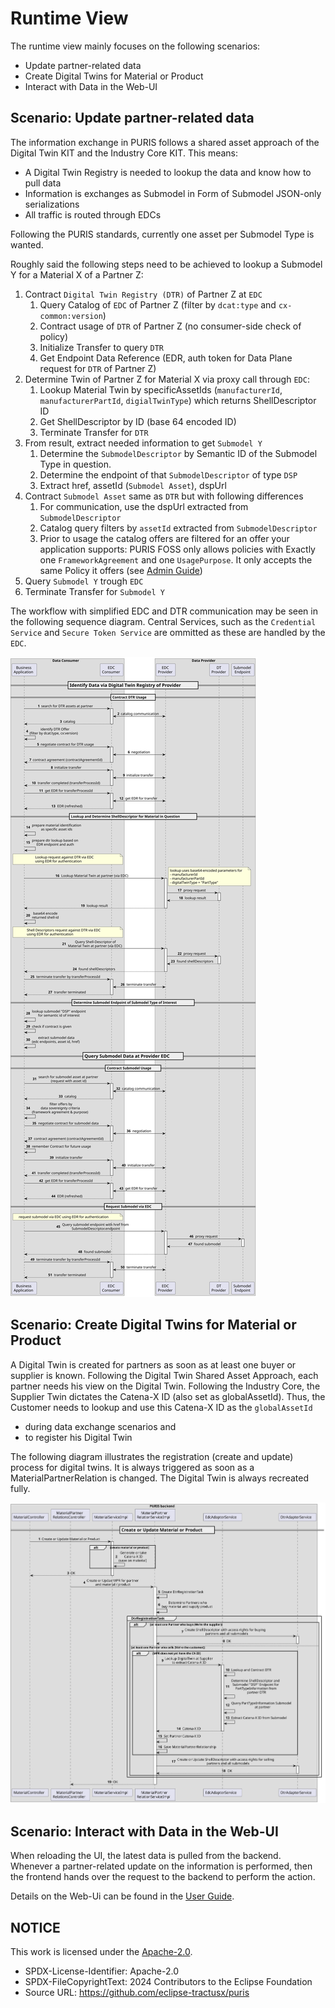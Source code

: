 # Runtime View

The runtime view mainly focuses on the following scenarios:

- Update partner-related data
- Create Digital Twins for Material or Product
- Interact with Data in the Web-UI

## Scenario: Update partner-related data

The information exchange in PURIS follows a shared asset approach of the Digital Twin KIT and the Industry Core KIT.
This means:

- A Digital Twin Registry is needed to lookup the data and know how to pull data
- Information is exchanges as Submodel in Form of Submodel JSON-only serializations
- All traffic is routed through EDCs

Following the PURIS standards, currently one asset per Submodel Type is wanted.

Roughly said the following steps need to be achieved to lookup a Submodel Y for a Material X of a Partner Z:

1. Contract `Digital Twin Registry (DTR)` of Partner Z at `EDC`
    1. Query Catalog of `EDC` of Partner Z (filter by `dcat:type` and `cx-common:version`)
    2. Contract usage of `DTR` of Partner Z (no consumer-side check of policy)
    3. Initialize Transfer to query `DTR`
    4. Get Endpoint Data Reference (EDR, auth token for Data Plane request for `DTR` of Partner Z)
2. Determine Twin of Partner Z for Material X via proxy call through `EDC`:
    1. Lookup Material Twin by specificAssetIds (`manufacturerId`, `manufacturerPartId`, `digialTwinType`) which returns
       ShellDescriptor ID
    2. Get ShellDescriptor by ID (base 64 encoded ID)
    3. Terminate Transfer for `DTR`
3. From result, extract needed information to get `Submodel Y`
    1. Determine the `SubmodelDescriptor` by Semantic ID of the Submodel Type in question.
    2. Determine the endpoint of that `SubmodelDescriptor` of type `DSP`
    3. Extract href, assetId (`Submodel Asset`), dspUrl
7. Contract `Submodel Asset` same as `DTR` but with following differences
    1. For communication, use the dspUrl extracted from `SubmodelDescriptor`
    2. Catalog query filters by `assetId` extracted from `SubmodelDescriptor`
    3. Prior to usage the catalog offers are filtered for an offer your application supports:
       PURIS FOSS only allows policies with Exactly one `FrameworkAgreement` and one `UsagePurpose`. It only accepts the
       same Policy it offers (see [Admin Guide](../admin/Admin_Guide.md))
4. Query `Submodel Y` trough `EDC`
5. Terminate Transfer for `Submodel Y`

The workflow with simplified EDC and DTR communication may be seen in the following sequence diagram.
Central Services, such as the `Credential Service` and `Secure Token Service` are ommitted as these are handled by the
`EDC`.

![Overview of Submodel Request through the EDC including Digital Twin determination](img/06-api-flow-detailed.svg)

## Scenario: Create Digital Twins for Material or Product

A Digital Twin is created for partners as soon as at least one buyer or supplier is known.
Following the Digital Twin Shared Asset Approach, each partner needs his view on the Digital Twin.
Following the Industry Core, the Supplier Twin dictates the Catena-X ID (also set as globalAssetId). Thus, the Customer
needs to lookup and use this Catena-X ID as the `globalAssetId`

- during data exchange scenarios and
- to register his Digital Twin

The following diagram illustrates the registration (create and update) process for digital twins. It is always triggered
as soon as a MaterialPartnerRelation is changed. The Digital Twin is always recreated fully.

![Overview of Digital Twin Creation](img/06-twin-creation.svg)

## Scenario: Interact with Data in the Web-UI

When reloading the UI, the latest data is pulled from the backend. Whenever a partner-related update on the information
is performed, then the frontend hands over the request to the backend to perform the action.

Details on the Web-Ui can be found in the [User Guide](../user/User_Guide.md).

## NOTICE

This work is licensed under the [Apache-2.0](https://www.apache.org/licenses/LICENSE-2.0).

- SPDX-License-Identifier: Apache-2.0
- SPDX-FileCopyrightText: 2024 Contributors to the Eclipse Foundation
- Source URL: https://github.com/eclipse-tractusx/puris
